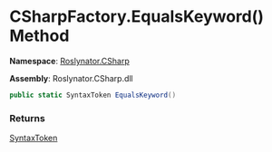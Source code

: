 # CSharpFactory\.EqualsKeyword\(\) Method

**Namespace**: [Roslynator.CSharp](../../README.md)

**Assembly**: Roslynator\.CSharp\.dll

```csharp
public static SyntaxToken EqualsKeyword()
```

### Returns

[SyntaxToken](https://docs.microsoft.com/en-us/dotnet/api/microsoft.codeanalysis.syntaxtoken)

